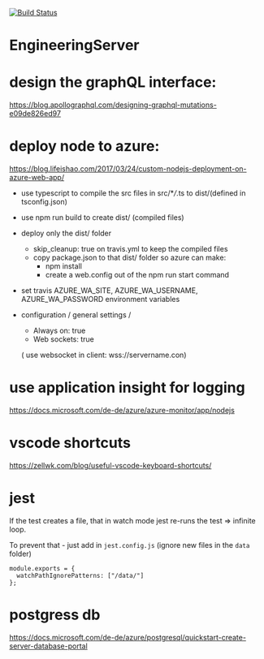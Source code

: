 [![Build Status](https://travis-ci.org/ReneCode/EngineeringServer.svg?branch=master)](https://travis-ci.org/ReneCode/EngineeringServer)

# EngineeringServer

# design the graphQL interface:

https://blog.apollographql.com/designing-graphql-mutations-e09de826ed97

# deploy node to azure:

https://blog.lifeishao.com/2017/03/24/custom-nodejs-deployment-on-azure-web-app/

- use typescript to compile the src files in src/\*_/_.ts to dist/(defined in tsconfig.json)
- use npm run build to create dist/ (compiled files)
- deploy only the dist/ folder

  - skip_cleanup: true on travis.yml to keep the compiled files
  - copy package.json to that dist/ folder so azure can make:
    - npm install
    - create a web.config out of the npm run start command

- set travis AZURE_WA_SITE, AZURE_WA_USERNAME, AZURE_WA_PASSWORD environment variables

- configuration / general settings /

  - Always on: true
  - Web sockets: true

  ( use websocket in client: wss://servername.con)

# use application insight for logging

https://docs.microsoft.com/de-de/azure/azure-monitor/app/nodejs

# vscode shortcuts

https://zellwk.com/blog/useful-vscode-keyboard-shortcuts/

# jest

If the test creates a file, that in watch mode jest re-runs the test => infinite loop.

To prevent that - just add in `jest.config.js` (ignore new files in the `data` folder)

```
module.exports = {
  watchPathIgnorePatterns: ["/data/"]
};
```

# postgress db

https://docs.microsoft.com/de-de/azure/postgresql/quickstart-create-server-database-portal
